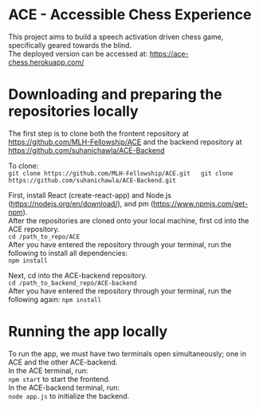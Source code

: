 # ACE - Accessible Chess Experience

This project aims to build a speech activation driven chess game, specifically geared towards the blind.  
The deployed version can be accessed at: https://ace-chess.herokuapp.com/
  
# Downloading and preparing the repositories locally

The first step is to clone both the frontent repository at https://github.com/MLH-Fellowship/ACE and the backend repository at https://github.com/suhanichawla/ACE-Backend
  
To clone:  
`
git clone https://github.com/MLH-Fellowship/ACE.git  
git clone https://github.com/suhanichawla/ACE-Backend.git  
`
  
First, install React (create-react-app) and Node.js (https://nodejs.org/en/download/), and pm (https://www.npmjs.com/get-npm).  
After the repositories are cloned onto your local machine, first cd into the ACE repository.  
`cd /path_to_repo/ACE`  
After you have entered the repository through your terminal, run the following to install all dependencies:  
`npm install`  
  
Next, cd into the ACE-backend repository.  
`cd /path_to_backend_repo/ACE-backend`  
After you have entered the repository through your terminal, run the following again:
`npm install`  

# Running the app locally
To run the app, we must have two terminals open simultaneously; one in ACE and the other ACE-backend.  
In the ACE terminal, run:  
`npm start` to start the frontend.  
In the ACE-backend terminal, run:  
`node app.js` to initialize the backend.  